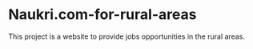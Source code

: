 # Naukri.com-for-rural-areas
This project is a website to provide jobs opportunities in the rural areas.
